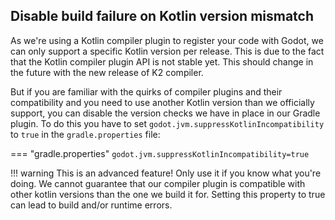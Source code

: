 ## Disable build failure on Kotlin version mismatch

As we're using a Kotlin compiler plugin to register your code with Godot, we can only support a specific Kotlin version per release.
This is due to the fact that the Kotlin compiler plugin API is not stable yet. This should change in the future with the new release of K2 compiler.

But if you are familiar with the quirks of compiler plugins and their compatibility and you need to use another Kotlin version than we officially support,
you can disable the version checks we have in place in our Gradle plugin. To do this you have to set `godot.jvm.suppressKotlinIncompatibility` to `true` in the `gradle.properties` file:

=== "gradle.properties"
    ```
    godot.jvm.suppressKotlinIncompatibility=true
    ```

!!! warning
    This is an advanced feature! Only use it if you know what you're doing. We cannot guarantee that our compiler plugin is compatible with other kotlin versions than the one we build it for. Setting this property to true can lead to build and/or runtime errors.